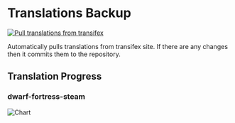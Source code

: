 # Translations Backup

[![Pull translations from transifex](https://github.com/dfint/translations-backup/actions/workflows/pull-translations.yml/badge.svg)](https://github.com/dfint/translations-backup/actions/workflows/pull-translations.yml)

Automatically pulls translations from transifex site. If there are any changes then it commits them to the repository.

## Translation Progress

### dwarf-fortress-steam

![Chart](https://quickchart.io/chart/render/sf-66b3466e-3cb4-48c7-b063-0662ce79f4aa)
<!--
### dwarf-fortress

![Chart](https://quickchart.io/chart/render/sf-5ef3b78d-40ba-4cf6-b909-4520ae7ae14f)
-->